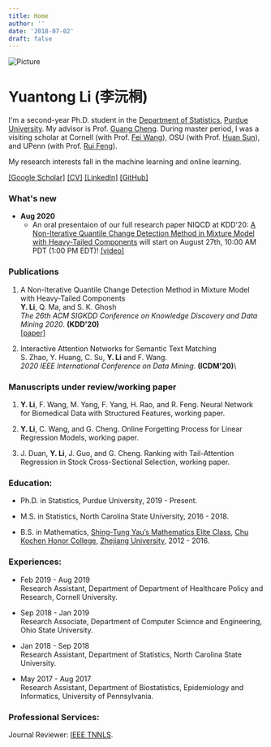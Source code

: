 ```yaml
---
title: Home
author: ''
date: '2018-07-02'
draft: false
---
```


![Picture](/self-image/selfie.jpg)

# Yuantong Li (李沅桐)
I'm a second-year Ph.D. student in the [Department of Statistics](https://www.stat.purdue.edu/index.html), [Purdue University](https://www.purdue.edu). My advisor is Prof. [Guang Cheng](https://www.stat.purdue.edu/~chengg/2.html). During master period, I was a visiting scholar at Cornell (with Prof. [Fei Wang](https://sites.google.com/site/cornellwanglab/home)), OSU (with Prof. [Huan Sun](http://web.cse.ohio-state.edu/~sun.397/)), and UPenn (with Prof. [Rui Feng](https://www.dbei.med.upenn.edu/bio/rui-feng-phd)).

My research interests fall in the machine learning and online learning.

[[Google Scholar]](https://scholar.google.com/citations?hl=en&user=wT8kLn4AAAAJ&view_op=list_works&sortby=title&gmla=AJsN-F76O2e1DXmn54H5khUZ1Fl2HpQcHUCTxdZDV6UkaC0crFRf0QtIPZ5Dbr0Iy5y8_saLFPb3SSj-6HRJ1dyUOOKqJk_d9vHFDeMGDGh3b2pDdGcepdI&sciund=1766651423776757674)
[[CV]](/CV/CV_Yuantong_Li.pdf)
[[LinkedIn]](https://www.linkedin.com/in/yuantongli/)
[[GitHub]](https://github.com/Likelyt)

### What's new
* __Aug 2020__ 
  * An oral presentaion of our full research paper NIQCD at KDD'20: [A Non-Iterative Quantile Change Detection Method in Mixture Model with Heavy-Tailed Components](https://arxiv.org/abs/2006.11383) will start on August 27th, 10:00 AM PDT (1:00 PM EDT)! [[video]](https://vimeo.com/443853561)

### Publications

1. A Non-Iterative Quantile Change Detection Method in Mixture Model with Heavy-Tailed Components\
**Y. Li**, Q. Ma, and S. K. Ghosh\
_The 26th ACM SIGKDD Conference on Knowledge Discovery and Data Mining 2020_. **(KDD'20)**\
[[paper]](https://arxiv.org/abs/2006.11383)

2. Interactive Attention Networks for Semantic Text Matching\
S. Zhao, Y. Huang, C. Su, **Y. Li** and F. Wang.\
_2020 IEEE International Conference on Data Mining_. **(ICDM'20)**\


### Manuscripts under review/working paper

1. **Y. Li**, F. Wang, M. Yang, F. Yang, H. Rao, and R. Feng. Neural Network for Biomedical Data with Structured Features, working paper.

2. **Y. Li**, C. Wang, and G. Cheng. Online Forgetting Process for Linear Regression Models, working paper.

3. J. Duan, **Y. Li**, J. Guo, and G. Cheng.
Ranking with Tail-Attention Regression in Stock Cross-Sectional Selection, working paper.




### Education:

* Ph.D. in Statistics, Purdue University, 2019 - Present.

* M.S. in Statistics, North Carolina State University, 2016 - 2018.

* B.S. in Mathematics, [Shing-Tung Yau’s Mathematics Elite Class](http://www.yau-awards.org/yauclass.php), [Chu Kochen Honor College](http://ckc.zju.edu.cn/english/), [Zhejiang University](https://www.zju.edu.cn/english/), 2012 - 2016.


### Experiences:

*  Feb 2019 - Aug 2019\
Research Assistant, Department of Department of Healthcare Policy and Research, Cornell University.

*  Sep 2018 - Jan 2019\
Research Associate, Department of Computer Science and Engineering, Ohio State University.

*  Jan 2018 - Sep 2018\
Research Assistant, Department of Statistics, North Carolina State University.

*  May 2017 - Aug 2017\
Research Assistant, Department of Biostatistics, Epidemiology and Informatics, University of Pennsylvania.


### Professional Services:

Journal Reviewer: [IEEE TNNLS](https://ieeexplore.ieee.org/xpl/RecentIssue.jsp?punumber=5962385).








